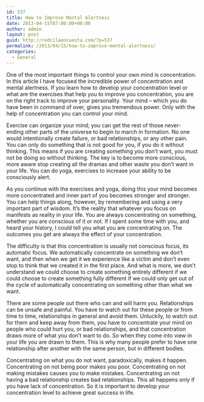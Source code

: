 ```yaml
---
id: 537
title: How to Improve Mental Alertness
date: 2013-04-15T07:00:00+00:00
author: admin
layout: post
guid: http://redcilaencuesta.com/?p=537
permalink: /2013/04/15/how-to-improve-mental-alertness/
categories:
  - General
---
```

One of the most important things to control your own mind is concentration. In this article I have focused the incredible power of concentration and mental alertness. If you learn how to develop your concentration level or what are the exercises that help you to improve you concentration, you are on the right track to improve your personality. Your mind &#8211; which you do have been in command of over, gives you tremendous power. Only with the help of concentration you can control your mind.

Exercise can organize your mind; you can get the rest of those never-ending other parts of the universe to begin to march in formation. No one would intentionally create failure, or bad relationships, or any other pain. You can only do something that is not good for you, if you do it without thinking. This means if you are creating something you don&#8217;t want, you must not be doing so without thinking. The key is to become more conscious, more aware stop creating all the dramas and other waste you don&#8217;t want in your life. You can do yoga, exercises to increase your ability to be consciously alert.

As you continue with the exercises and yoga, doing this your mind becomes more concentrated and inner part of you becomes stronger and stronger. You can help things along, however, by remembering and using a very important part of wisdom. It&#8217;s the reality that whatever you focus on manifests as reality in your life. You are always concentrating on something, whether you are conscious of it or not. If I spent some time with you, and heard your history, I could tell you what you are concentrating on. The outcomes you get are always the effect of your concentration.

The difficulty is that this concentration is usually not conscious focus, its automatic focus. We automatically concentrate on something we don&#8217;t want, and then when we get it we experience like a victim and don&#8217;t even stop to think that we created it in the first place. And what is more, we don&#8217;t understand we could choose to create something entirely different if we could choose to create something fully different if we could only get out of the cycle of automatically concentrating on something other than what we want.

There are some people out there who can and will harm you. Relationships can be unsafe and painful. You have to watch out for these people or from time to time, relationships in general and avoid them. Unluckily, to watch out for them and keep away from them, you have to concentrate your mind on people who could hurt you, or bad relationships, and that concentration draws more of what you don&#8217;t want to do. So when they come into view in your life you are drawn to them. This is why many people prefer to have one relationship after another with the same person, but in different bodies.

Concentrating on what you do not want, paradoxically, makes it happen. Concentrating on not being poor makes you poor. Concentrating on not making mistakes causes you to make mistakes. Concentrating on not having a bad relationship creates bad relationships. This all happens only if you have lack of concentration. So it is important to develop your concentration level to achieve great success in life.